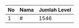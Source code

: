 | No | Nama            | Jumlah Level |
|----|-----------------|--------------|
| 1  | #    |    1546        |
